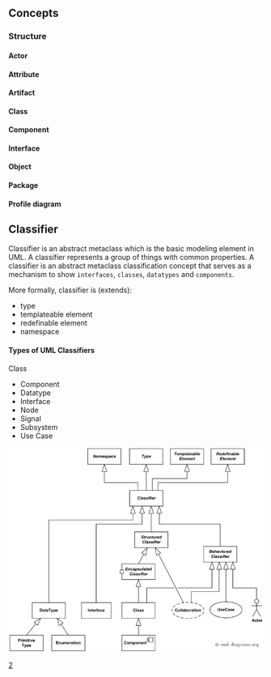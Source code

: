 ## Concepts

### Structure
#### Actor
#### Attribute
#### Artifact
#### Class
#### Component
#### Interface
#### Object
#### Package
#### Profile diagram

## Classifier
Classifier is an abstract metaclass which is the basic modeling element in UML. A classifier represents a group of 
things with common properties.
A classifier is an abstract metaclass classification concept that serves as a mechanism to 
show `interfaces`, `classes`, `datatypes` and `components`.

More formally, classifier is (extends):

- type
- templateable element
- redefinable element
- namespace





#### Types of UML Classifiers
Class
- Component
- Datatype
- Interface
- Node
- Signal
- Subsystem
- Use Case



![PlantUML model](diagrams/uml-classifiers.png)


[2](https://www.uml-diagrams.org/classifier.html)

